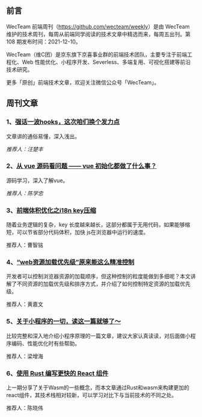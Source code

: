 ## 前言

WecTeam 前端周刊（<https://github.com/wecteam/weekly>）是由 WecTeam 维护的技术周刊，每周从前端同学阅读的技术文章中精选而来，每周五出刊。第 108 期发布时间：2021-12-10。

WecTeam（维C团）是京东旗下京喜事业群的前端技术团队，主要专注于前端工程化、Web 性能优化、小程序开发、Severless、多端复用、可视化搭建等前沿技术研究。

更多「原创」前端技术文章，欢迎关注微信公众号「WecTeam」。

## 周刊文章

### 1、[强话一波hooks，这次咱们换个发力点](https://juejin.cn/post/7033750813986324510)

文章讲的通俗易懂，深入浅出。

*推荐人：汪楚丰*

### 2、[从 vue 源码看问题 —— vue 初始化都做了什么事？](https://juejin.cn/post/7038058903799595022)

源码学习，深入了解vue。

*推荐人：陈学忠*

### 3、[前端体积优化之i18n key压缩](https://mp.weixin.qq.com/s/RGkgQ8A51C-ShsE9st2E4Q)

随着业务逻辑的复杂，key 长度越来越长，这部分都属于无用代码，如果能够缩短，可以节省部分代码体积，加快 js在浏览器中运行的速度。

推荐人：曹智铭

### 4、[“web资源加载优先级”原来能这么精准控制](https://mp.weixin.qq.com/s/CJQ1NB1V8vi1Y8mmw2InYw)

开发者可以控制浏览器资源的加载顺序，但这种控制的粒度能做到多细呢？本文讲解了不同资源的加载优先级和排序方式，并介绍了如何控制特定资源的加载优先级。

推荐人：黄嘉文

### 5、[关于小程序的一切，读这一篇就够了～](https://mp.weixin.qq.com/s/5nQqBFFWwxtcf8S2Ba9PRA)

比较完整和深入地介绍小程序原理的一篇文章，建议大家认真读读，对后面做小程序编码、性能优化时有些帮助。 

推荐人：梁增海

### 6、[使用 Rust 编写更快的 React 组件](https://mp.weixin.qq.com/s/MYgQ12ptL53ye_uj71_7VA)

上一期分享了关于Wasm的一些概念，而本文章通过Rust和wasm来构建更加的react组件，其技术栈相对较新，可以学习对比下与当前技术的不同之处。

推荐人：陈晓伟
